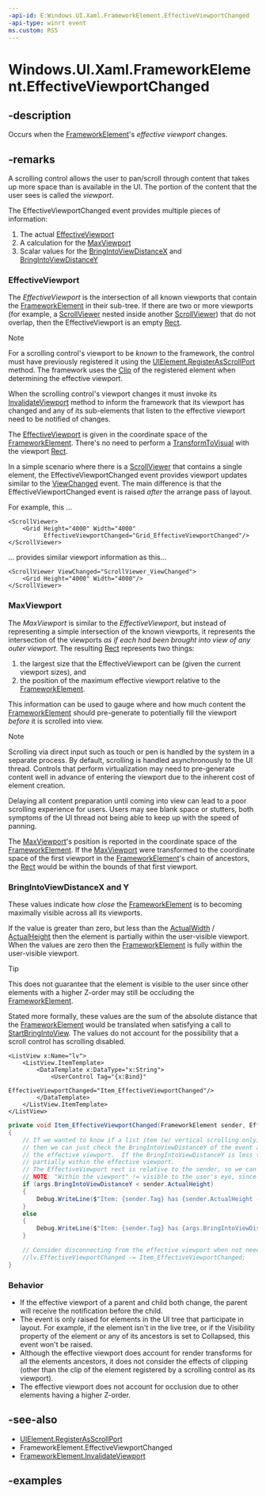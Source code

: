 ```yaml
---
-api-id: E:Windows.UI.Xaml.FrameworkElement.EffectiveViewportChanged
-api-type: winrt event
ms.custom: RS5
---
```


<!-- Event syntax.
public event TypedEventHandler EffectiveViewportChanged<FrameworkElement, EffectiveViewportChangedEventArgs>
-->

# Windows.UI.Xaml.FrameworkElement.EffectiveViewportChanged

## -description

Occurs when the [FrameworkElement](frameworkelement.md)'s *effective viewport* changes.

## -remarks

A scrolling control allows the user to pan/scroll through content that takes up more space than is available in the UI. The portion of the content that the user sees is called the *viewport*.

The EffectiveViewportChanged event provides multiple pieces of information:

1. The actual [EffectiveViewport](effectiveviewportchangedeventargs_effectiveviewport.md)
1. A calculation for the [MaxViewport](effectiveviewportchangedeventargs_maxviewport.md)
1. Scalar values for the [BringIntoViewDistanceX](effectiveviewportchangedeventargs_bringintoviewdistancex.md) and [BringIntoViewDistanceY](effectiveviewportchangedeventargs_bringintoviewdistancey.md)

### EffectiveViewport

The *EffectiveViewport* is the intersection of all known viewports that contain the [FrameworkElement](frameworkelement.md) in their sub-tree. If there are two or more viewports (for example, a [ScrollViewer](../windows.ui.xaml.controls/scrollviewer.md) nested inside another [ScrollViewer](../windows.ui.xaml.controls/scrollviewer.md)) that do not overlap, then the EffectiveViewport is an empty [Rect](../windows.foundation/rect.md).

> [!NOTE]
> For a scrolling control's viewport to be *known* to the framework, the control must have previously registered it using the [UIElement.RegisterAsScrollPort](uielement_registerasscrollport_591917999.md) method. The framework uses the [Clip](uielement_clip.md) of the registered element when determining the effective viewport.
>
> When the scrolling control's viewport changes it must invoke its [InvalidateViewport](frameworkelement_invalidateviewport_528063221.md) method to inform the framework that its viewport has changed and any of its sub-elements that listen to the effective viewport need to be notified of changes.

The [EffectiveViewport](effectiveviewportchangedeventargs_effectiveviewport.md) is given in the coordinate space of the [FrameworkElement](frameworkelement.md). There's no need to perform a [TransformToVisual](uielement_transformtovisual_799251735.md) with the viewport [Rect](../windows.foundation/rect.md).

In a simple scenario where there is a [ScrollViewer](../windows.ui.xaml.controls/scrollviewer.md) that contains a single element, the EffectiveViewportChanged event provides viewport updates similar to the [ViewChanged](../windows.ui.xaml.controls/scrollviewer_viewchanged.md) event. The main difference is that the EffectiveViewportChanged event is raised *after* the arrange pass of layout.

For example, this ...

```xaml
<ScrollViewer>
    <Grid Height="4000" Width="4000"
          EffectiveViewportChanged="Grid_EffectiveViewportChanged"/>
</ScrollViewer>
```

... provides similar viewport information as this...

```xaml
<ScrollViewer ViewChanged="ScrollViewer_ViewChanged">
    <Grid Height="4000" Width="4000"/>
</ScrollViewer>
```

### MaxViewport

The *MaxViewport* is similar to the *EffectiveViewport*, but instead of representing a simple intersection of the known viewports, it represents the intersection of the viewports *as if each had been brought into view of any outer viewport*. The resulting [Rect](../windows.foundation/rect.md) represents two things:

1. the largest size that the EffectiveViewport can be (given the current viewport sizes), and
1. the position of the maximum effective viewport relative to the [FrameworkElement](frameworkelement.md).

This information can be used to gauge where and how much content the [FrameworkElement](frameworkelement.md) should pre-generate to potentially fill the viewport *before* it is scrolled into view.

> [!NOTE]
> Scrolling via direct input such as touch or pen is handled by the system in a separate process. By default, scrolling is handled asynchronously to the UI thread. Controls that perform virtualization may need to pre-generate content well in advance of entering the viewport due to the inherent cost of element creation.  
>
> Delaying all content preparation until coming into view can lead to a poor scrolling experience for users. Users may see blank space or stutters, both symptoms of the UI thread not being able to keep up with the speed of panning.

The [MaxViewport](effectiveviewportchangedeventargs_maxviewport.md)'s position is reported in the coordinate space of the [FrameworkElement](frameworkelement.md). If the [MaxViewport](effectiveviewportchangedeventargs_maxviewport.md) were transformed to the coordinate space of the first viewport in the [FrameworkElement](frameworkelement.md)'s chain of ancestors, the [Rect](../windows.foundation/rect.md) would be within the bounds of that first viewport.

### BringIntoViewDistanceX and Y

These values indicate how *close* the [FrameworkElement](frameworkelement.md) is to becoming maximally visible across all its viewports.  

If the value is greater than zero, but less than the [ActualWidth](frameworkelement_actualwidth.md) / [ActualHeight](frameworkelement_actualheight.md) then the element is partially within the user-visible viewport.  When the values are zero then the [FrameworkElement](frameworkelement.md) is fully within the user-visible viewport.

> [!TIP]
> This does not guarantee that the element is visible to the user since other elements with a higher Z-order may still be occluding the [FrameworkElement](frameworkelement.md).

Stated more formally, these values are the sum of the absolute distance that the [FrameworkElement](frameworkelement.md) would be translated when satisfying a call to [StartBringIntoView](uielement_startbringintoview_1818344798.md). The values do not account for the possibility that a scroll control has scrolling disabled.

```xaml
<ListView x:Name="lv">
    <ListView.ItemTemplate>
        <DataTemplate x:DataType="x:String">
            <UserControl Tag="{x:Bind}"
                         EffectiveViewportChanged="Item_EffectiveViewportChanged"/>
        </DataTemplate>
    </ListView.ItemTemplate>
</ListView>
```

```csharp
private void Item_EffectiveViewportChanged(FrameworkElement sender, EffectiveViewportChangedEventArgs args)
{
    // If we wanted to know if a list item (w/ vertical scrolling only) is partially within the viewport
    // then we can just check the BringIntoViewDistanceY of the event args.  If the distance is 0 then the item is fully within
    // the effective viewport.  If the BringIntoViewDistanceY is less than the sender's ActualHeight, then its
    // partially within the effective viewport.
    // The EffectiveViewport rect is relative to the sender, so we can use it to know where the element is within the viewport.  
    // NOTE: "Within the viewport" != visible to the user's eye, since another element may overlap and obscure it.
    if (args.BringIntoViewDistanceY < sender.ActualHeight)
    {
        Debug.WriteLine($"Item: {sender.Tag} has {sender.ActualHeight - args.BringIntoViewDistanceY} pixels within the viewport");
    }
    else
    {
        Debug.WriteLine($"Item: {sender.Tag} has {args.BringIntoViewDistanceY - sender.ActualHeight} pixels to go before it is even partially visible");
    }

    // Consider disconnecting from the effective viewport when not needed.  Otherwise, it is called on every viewport change.
    //lv.EffectiveViewportChanged -= Item_EffectiveViewportChanged;
}
```

### Behavior

- If the effective viewport of a parent and child both change, the parent will receive the notification before the child.
- The event is only raised for elements in the UI tree that participate in layout. For example, if the element isn't in the live tree, or if the Visibility property of the element or any of its ancestors is set to Collapsed, this event won't be raised.
- Although the effective viewport does account for render transforms for all the elements ancestors, it does not consider the effects of clipping (other than the clip of the element registered by a scrolling control as its viewport).
- The effective viewport does not account for occlusion due to other elements having a higher Z-order.

## -see-also

- [UIElement.RegisterAsScrollPort](uielement_registerasscrollport_591917999.md)
- FrameworkElement.EffectiveViewportChanged
- [FrameworkElement.InvalidateViewport](frameworkelement_invalidateviewport_528063221.md)

## -examples

